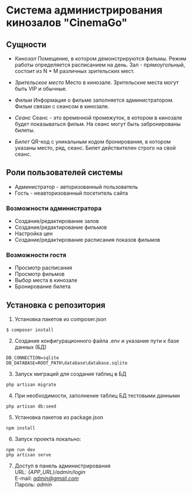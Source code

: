 # Система администрирования кинозалов "CinemaGo"

## Сущности
- *Кинозал*
Помещение, в котором демонстрируются фильмы. Режим работы определяется расписанием на день. Зал - прямоугольный, состоит из N * M различных зрительских мест.

- *Зрительское место*
Место в кинозале. Зрительские места могут быть VIP и обычные.

- *Фильм*
Информация о фильме заполняется администратором. Фильм связан с сеансом в кинозале.

- *Сеанс*
Сеанс - это временной промежуток, в котором в кинозале будет показываться фильм. На сеанс могут быть забронированы билеты.

- *Билет*
QR-код c уникальным кодом бронирования, в котором указаны место, ряд, сеанс. Билет действителен строго на свой сеанс.

## Роли пользователей системы
* Администратор - авторизованный пользователь
* Гость - неавторизованный посетитель сайта

### Возможности администратора
* Создание/редактирование залов
* Создание/редактирование фильмов
* Настройка цен
* Создание/редактирование расписания показов фильмов

### Возможности гостя
* Просмотр расписания
* Просмотр фильмов
* Выбор места в кинозале
* Бронирование билета

## Установка с репозитория
1. Установка пакетов из composer.json
```
$ composer install
```
2. Создание конфигурационного файла .env и указание пути к базе данных (БД)
```
DB_CONNECTION=sqlite
DB_DATABASE=ROOT_PATH\database\database.sqlite
```
3. Запуск миграций для создания таблиц в БД
```
php artisan migrate
```
4. При необходимости, заполнение таблиц БД тестовыми данными
```
php artisan db:seed
```
5. Установка пакетов из package.json
```
npm install
```
6. Запуск проекта локально:
```
npm run dev
php artisan serve
```
7. Доступ в панель администрирования  
URL: *{APP_URL}/admin/login*  
E-mail: *admin@gmail.com*  
Пароль: *admin*
